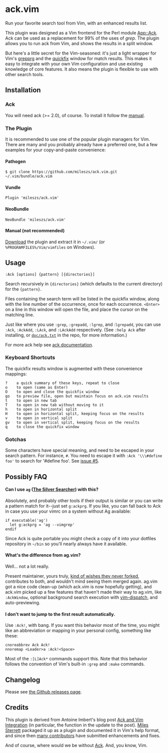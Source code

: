 # ack.vim

Run your favorite search tool from Vim, with an enhanced results list.

This plugin was designed as a Vim frontend for the Perl module [App::Ack]. Ack
can be used as a replacement for 99% of the uses of _grep_. The plugin allows
you to run ack from Vim, and shows the results in a split window.

But here's a little secret for the Vim-seasoned: it's just a light wrapper for
Vim's [grepprg] and the [quickfix] window for match results. This makes it easy
to integrate with your own Vim configuration and use existing knowledge of core
features. It also means the plugin is flexible to use with other search tools.

[App::Ack]: http://search.cpan.org/~petdance/ack/ack
[grepprg]: http://vimdoc.sourceforge.net/htmldoc/options.html#'grepprg'
[quickfix]: http://vimdoc.sourceforge.net/htmldoc/quickfix.html#quickfix

## Installation

### Ack

You will need ack (>= 2.0), of course. To install it follow the
[manual](http://beyondgrep.com/install/).

### The Plugin

It is recommended to use one of the popular plugin managers for Vim. There are
many and you probably already have a preferred one, but a few examples for your
copy-and-paste convenience:

#### Pathogen

    $ git clone https://github.com/mileszs/ack.vim.git ~/.vim/bundle/ack.vim

#### Vundle

```vim
Plugin 'mileszs/ack.vim'
```

#### NeoBundle

```vim
NeoBundle 'mileszs/ack.vim'
```

#### Manual (not recommended)

[Download][releases] the plugin and extract it in `~/.vim/` (or
`%PROGRAMFILES%/Vim/vimfiles` on Windows).

[zipball]: https://github.com/mileszs/ack.vim/archive/master.zip

## Usage

    :Ack [options] {pattern} [{directories}]

Search recursively in `{directories}` (which defaults to the current directory)
for the `{pattern}`.

Files containing the search term will be listed in the quickfix window, along
with the line number of the occurrence, once for each occurrence. `<Enter>` on
a line in this window will open the file, and place the cursor on the matching
line.

Just like where you use `:grep`, `:grepadd`, `:lgrep`, and :`lgrepadd`, you can
use `:Ack`, `:AckAdd`, `:LAck`, and `:LAckAdd` respectively. (See `:help Ack`
after installing, or [`doc/ack.txt`][doc] in the repo, for more information.)

For more ack help see [ack documentation](http://beyondgrep.com/documentation/).

[doc]: https://github.com/mileszs/ack.vim/blob/master/doc/ack.txt

### Keyboard Shortcuts

The quickfix results window is augmented with these convenience mappings:

    ?    a quick summary of these keys, repeat to close
    o    to open (same as Enter)
    O    to open and close the quickfix window
    go   to preview file, open but maintain focus on ack.vim results
    t    to open in new tab
    T    to open in new tab without moving to it
    h    to open in horizontal split
    H    to open in horizontal split, keeping focus on the results
    v    to open in vertical split
    gv   to open in vertical split, keeping focus on the results
    q    to close the quickfix window

### Gotchas

Some characters have special meaning, and need to be escaped in your search
pattern. For instance, `#`. You need to escape it with `:Ack '\\\#define
foo'` to search for '#define foo'. See [issue #5].

[issue #5]: https://github.com/mileszs/ack.vim/issues/5

## Possibly FAQ

#### Can I use `ag` ([The Silver Searcher]) with this?

Absolutely, and probably other tools if their output is similar or you can
write a pattern match for it--just set `g:ackprg`. If you like, you can fall
back to Ack in case you use your vimrc on a system without Ag available:

```vim
if executable('ag')
  let g:ackprg = 'ag --vimgrep'
endif
```

Since Ack is quite portable you might check a copy of it into your dotfiles
repository in `~/bin` so you'll nearly always have it available.

#### What's the difference from ag.vim?

Well... not a lot really.

Present maintainer, yours truly, [kind of wishes they never forked][sadface],
contributes to both, and wouldn't mind seeing them merged again. ag.vim got a
nice code clean-up (which ack.vim is now hopefully getting), and ack.vim picked
up a few features that haven't made their way to ag.vim, like `:AckWindow`,
optional background search execution with [vim-dispatch], and auto-previewing.

#### I don't want to jump to the first result automatically. ####

Use `:Ack!`, with bang. If you want this behavior most of the time, you might
like an abbreviation or mapping in your personal config, something like these:

```vim
cnoreabbrev Ack Ack!
nnoremap <Leader>a :Ack!<Space>
```

Most of the `:[L]Ack*` commands support this. Note that this behavior follows
the convention of Vim's built-in `:grep` and `:make` commands.

[The Silver Searcher]: https://github.com/ggreer/the_silver_searcher
[sadface]: https://github.com/mileszs/ack.vim/commit/d97090fb502d40229e6976dfec0e06636ba227d5#commitcomment-5771145

## Changelog

Please see [the Github releases page][releases].

## Credits

This plugin is derived from Antoine Imbert's blog post [Ack and Vim
Integration][] (in particular, the function in the update to the post). [Miles
Sterrett][mileszs] packaged it up as a plugin and documented it in Vim's help
format, and since then [many contributors][contributors] have submitted
enhancements and fixes.

And of course, where would we be without [Ack]. And, you know, Vim.

[Ack and Vim Integration]: http://blog.ant0ine.com/typepad/2007/03/ack-and-vim-integration.html
[mileszs]: https://github.com/mileszs
[contributors]: https://github.com/mileszs/ack.vim/graphs/contributors
[Ack]: http://beyondgrep.com/

[vim-dispatch]: https://github.com/tpope/vim-dispatch
[releases]: https://github.com/mileszs/ack.vim/releases

